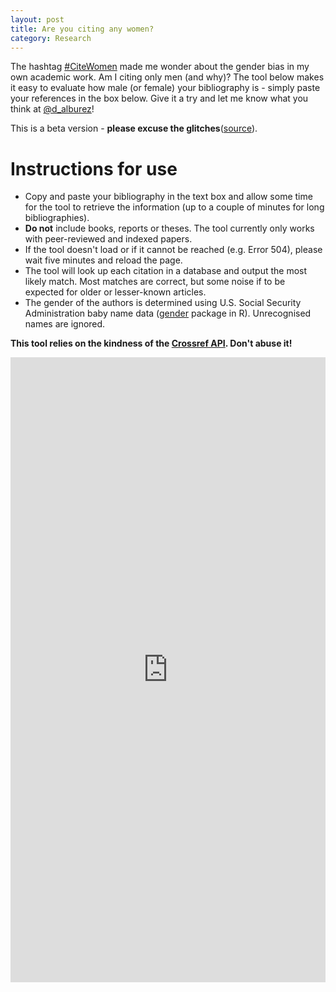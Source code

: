 ```yaml
---
layout: post
title: Are you citing any women?
category: Research
---
```


The hashtag [#CiteWomen](https://twitter.com/hashtag/citewomen) made me wonder about the gender bias in my own academic work. 
Am I citing only men (and why)? The tool below makes it easy to evaluate how male (or female) your bibliography is - simply paste your references in the box below.
Give it a try and let me know what you think at [@d_alburez](https://twitter.com/d_alburez)!

This is a beta version - **please excuse the glitches**([source](https://github.com/alburezg/gender_bibliography)).

# Instructions for use

  - Copy and paste your bibliography in the text box and allow some time for the tool to retrieve the information (up to a couple of minutes for long bibliographies).
  - **Do not** include books, reports or theses. The tool currently only works with peer-reviewed and indexed papers.
  - If the tool doesn't load or if it cannot be reached (e.g. Error 504), please wait five minutes and reload the page. 
  - The tool will look up each citation in a database and output the most likely match. Most matches are correct, but some noise if to be expected for older or lesser-known articles.
  - The gender of the authors is determined using U.S. Social Security Administration baby name data ([gender](https://www.r-project.org/nosvn/pandoc/gender.html) package in R). Unrecognised names are ignored.

**This tool relies on the kindness of the [Crossref API](https://github.com/CrossRef/rest-api-doc). Don't abuse it!**

<iframe width = "100%" height = "1000px" seamless frameborder = "0" src="https://diego-alburez.shinyapps.io/gender_check/"></iframe>